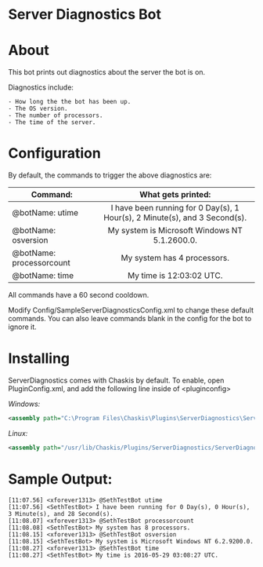 ﻿Server Diagnostics Bot
==============

About
======
This bot prints out diagnostics about the server the bot is on.

Diagnostics include:

    - How long the the bot has been up.
    - The OS version.
    - The number of processors.
    - The time of the server.

Configuration
=====
By default, the commands to trigger the above diagnostics are:

| Command: | What gets printed: |
| ------- | :----: |
| @botName: utime | I have been running for 0 Day(s), 1 Hour(s), 2 Minute(s), and 3 Second(s). |
| @botName: osversion | My system is Microsoft Windows NT 5.1.2600.0. |
| @botName: processorcount | My system has 4 processors. |
| @botName: time | My time is 12:03:02 UTC. |

All commands have a 60 second cooldown.

Modify Config/SampleServerDiagnosticsConfig.xml to change these default commands.  You can also leave commands blank in the config for the bot to ignore it.

Installing
======

ServerDiagnostics comes with Chaskis by default.  To enable, open PluginConfig.xml, and add the following line inside of &lt;pluginconfig&gt;

*Windows:*
```XML
<assembly path="C:\Program Files\Chaskis\Plugins\ServerDiagnostics\ServerDiagnostics.dll" />
```

*Linux:*
```XML
<assembly path="/usr/lib/Chaskis/Plugins/ServerDiagnostics/ServerDiagnostics.dll" />
```

Sample Output:
======
```
[11:07.56] <xforever1313> @SethTestBot utime
[11:07.56] <SethTestBot> I have been running for 0 Day(s), 0 Hour(s), 3 Minute(s), and 28 Second(s).
[11:08.07] <xforever1313> @SethTestBot processorcount
[11:08.08] <SethTestBot> My system has 8 processors.
[11:08.15] <xforever1313> @SethTestBot osversion
[11:08.15] <SethTestBot> My system is Microsoft Windows NT 6.2.9200.0.
[11:08.27] <xforever1313> @SethTestBot time
[11:08.27] <SethTestBot> My time is 2016-05-29 03:08:27 UTC.
```